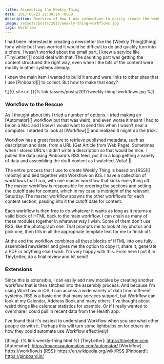 ```yaml
---
title: Assembling the Weekly Thing
date: 2017-06-23 21:38:14 -0500
description: Overview of how I use automation to easily create the weekly thing.
image: /assets/posts/2017/weekly-thing-workflows.jpg
tags: Workflow
---
```


I had been interested in creating a newsletter like the [Weekly Thing][thing] for a while but I was worried it would be difficult to do and quickly turn into a chore. I wasn't worried about the email part, I knew a service like [TinyLetter][] could deal with that. The daunting part was getting the content structured the right way, even when I the bits of the content were mostly in other systems already.

I knew the main item I wanted to build it around were links to other sites that I use [Pinboard][] to collect. But how to make that easy?

![]({{ site.url }}{% link /assets/posts/2017/weekly-thing-workflows.jpg %})

### Workflow to the Rescue

As I thought about this I tried a number of options. I tried making an [Automator][] workflow but that was weird, and even worse it meant I had to be on a Mac and I knew I would want to send this when I wasn't near a computer. I started to look at [Workflow][] and realized it might do the trick.

Workflow has a great feature to retrieve published metadata, such as description and date, from a URL (Get Article from Web Page). Sometimes when I stored URL's I didn't write a description so that would be nice. I pulled the data using Pinboard's RSS feed, put it in a loop getting a variety of data and assembling the draft content as I watched. Voila! 👏

The entire process that I use to create Weekly Thing is based on [RSS][] (mostly) and tied together with Workflow on iOS. I have a collection of workflows that I run, with one master workflow that kicks everything off. The master workflow is responsible for ordering the sections and setting the cutoff date for content, which in my case is midnight of the relevant Saturday. The master workflow spawns the other workflows for each content section, passing into it the cutoff date for content.

Each workflow is then free to do whatever it wants as long as it returns a valid block of HTML back to the main workflow. I can chain as many of these modules together in whatever way I wish. Some of them don't use RSS, like the photograph one. That prompts me to look at my photos and pick one, then fills in all the appropriate template text for me to finish off.

At the end the workflow combines all these blocks of HTML into one fully assembled newsletter and gives me the option to copy it, share it, generate a PDF or anything else I wish. I'm very happy with this. From here I put it in TinyLetter, do a final review and hit send!

### Extensions

Since this is extensible, I can easily add new modules by creating another workflow that is then stitched into the assembly process. And because I'm using Workflow in iOS, I can access a wide variety of data from different systems. RSS is a basic one that many services support, but Workflow can look at my Calendar, Address Book and many others. I've thought about weird things like calendar statistics for example. Or if I really wanted to overshare I could pull in recent data from the Health app.

I've found that it's easiest to understand Workflow when you see what other people do with it. Perhaps this will turn some lightbulbs on for others on how they could automate use Workflow effectively!


[thing]: {% link weekly-thing.html %}
[TinyLetter]: https://tinyletter.com
[Automator]: https://macosxautomation.com/automator/
[Workflow]: https://workflow.is
[RSS]: https://en.wikipedia.org/wiki/RSS
[Pinboard]: https://pinboard.in/
